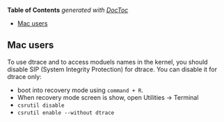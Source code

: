 <!-- START doctoc generated TOC please keep comment here to allow auto update -->
<!-- DON'T EDIT THIS SECTION, INSTEAD RE-RUN doctoc TO UPDATE -->
**Table of Contents**  *generated with [DocToc](https://github.com/thlorenz/doctoc)*

- [Mac users](#mac-users)

<!-- END doctoc generated TOC please keep comment here to allow auto update -->

## Mac users
To use dtrace and to access moduels names in the kernel, you should disable SIP (System Integrity Protection) for dtrace. You can disable it for dtrace only:
  - boot into recovery mode using `command + R`.
  -  When recovery mode screen is show, open Utilities -> Terminal
  - `csrutil disable`
  - `csrutil enable --without dtrace`
